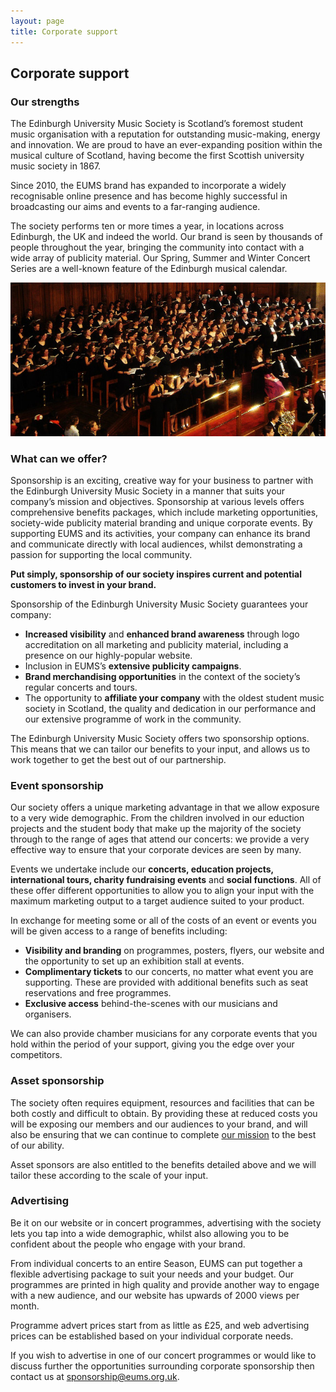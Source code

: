 ```yaml
---
layout: page
title: Corporate support
---
```


## Corporate support

### Our strengths

The Edinburgh University Music Society is Scotland’s foremost student music
organisation with a reputation for outstanding music-making, energy and
innovation. We are proud to have an ever-expanding position within the musical
culture of Scotland, having become the first Scottish university music society
in 1867.

Since 2010, the EUMS brand has expanded to incorporate a widely recognisable
online presence and has become highly successful in broadcasting our aims and
events to a far-ranging audience.

The society performs ten or more times a year, in locations across Edinburgh,
the UK and indeed the world. Our brand is seen by thousands of people
throughout the year, bringing the community into contact with a wide array of
publicity material. Our Spring, Summer and Winter Concert Series are a
well-known feature of the Edinburgh musical calendar.

![Chorus raising the roof of the McEwan Hall.](/assets/img/concerts/verdi-mcewan.jpg "Chorus raising the roof of the McEwan Hall.")

### What can we offer?

Sponsorship is an exciting, creative way for your business to partner with the
Edinburgh University Music Society in a manner that suits your company’s
mission and objectives.  Sponsorship at various levels offers comprehensive
benefits packages, which include marketing opportunities, society-wide
publicity material branding and unique corporate events.  By supporting EUMS
and its activities, your company can enhance its brand and communicate directly
with local audiences, whilst demonstrating a passion for supporting the local
community.

**Put simply, sponsorship of our society inspires current and potential
customers to invest in your brand.**

Sponsorship of the Edinburgh University Music Society guarantees your company:

* **Increased visibility** and **enhanced brand awareness** through logo
  accreditation on all marketing and publicity material, including a presence
  on our highly-popular website.
* Inclusion in EUMS’s **extensive publicity campaigns**.
* **Brand merchandising opportunities** in the context of the society’s regular
  concerts and tours.
* The opportunity to **affiliate your company** with the oldest student music
  society in Scotland, the quality and dedication in our performance and our
  extensive programme of work in the community.

The Edinburgh University Music Society offers two sponsorship options. This
means that we can tailor our benefits to your input, and allows us to work
together to get the best out of our partnership.

### Event sponsorship

Our society offers a unique marketing advantage in that we allow exposure to a
very wide demographic. From the children involved in our eduction projects and
the student body that make up the majority of the society through to the range
of ages that attend our concerts: we provide a very effective way to ensure
that your corporate devices are seen by many.

Events we undertake include our **concerts, education projects, international
tours, charity fundraising events** and **social functions**. All of these
offer different opportunities to allow you to align your input with the maximum
marketing output to a target audience suited to your product.

In exchange for meeting some or all of the costs of an event or events you will
be given access to a range of benefits including:

* **Visibility and branding** on programmes, posters, flyers, our website and
  the opportunity to set up an exhibition stall at events.
* **Complimentary tickets** to our concerts, no matter what event you are
  supporting. These are provided with additional benefits such as seat
  reservations and free programmes.
* **Exclusive access** behind-the-scenes with our musicians and organisers.

We can also provide chamber musicians for any corporate events that you hold
within the period of your support, giving you the edge over your competitors.

### Asset sponsorship

The society often requires equipment, resources and facilities that can be both
costly and difficult to obtain. By providing these at reduced costs you will be
exposing our members and our audiences to your brand, and will also be ensuring
that we can continue to complete [our mission](/about-us/) to the best of our
ability.

Asset sponsors are also entitled to the benefits detailed above and we will
tailor these according to the scale of your input.

### Advertising

Be it on our website or in concert programmes, advertising with the society
lets you tap into a wide demographic, whilst also allowing you to be confident
about the people who engage with your brand.

From individual concerts to an entire Season, EUMS can put together a flexible
advertising package to suit your needs and your budget. Our programmes are
printed in high quality and provide another way to engage with a new audience,
and our website has upwards of 2000 views per month.

Programme advert prices start from as little as £25, and web advertising prices
can be established based on your individual corporate needs.

If you wish to advertise in one of our concert programmes or would like to
discuss further the opportunities surrounding corporate sponsorship then
contact us at [sponsorship@eums.org.uk](mailto:sponsorship@eums.org.uk).
